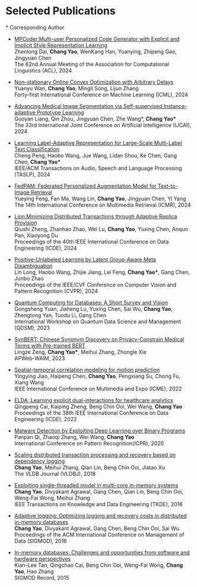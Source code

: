 
# Selected Publications 

\* Corresponding Author

- [MPCoder:Multi-user Personalized Code Generator with Explicit and Implicit Style Representation Learning]()
<br />Zhenlong Dai, **Chang Yao**, WenKang Han, Yuanying, Zhipeng Gao, Jingyuan Chen
<br />The 62nd Annual Meeting of the Association for Computational Linguistics (ACL), 2024

- [Non-stationary Online Convex Optimization with Arbitrary Delays]()
<br />Yuanyu Wan, **Chang Yao**, Mingli Song, Lijun Zhang
<br />Forty-first International Conference on Machine Learning (ICML), 2024

- [Advancing Medical Image Segmentation via Self-supervised Instance-adaptive Prototype Learning]()
<br />Guoyan Liang, Qin Zhou, Jingyuan Chen, Zhe Wang\*, **Chang Yao\***
<br />The 33rd International Joint Conference on Artificial Intelligence (IJCAI), 2024

- [Learning Label-Adaptive Representation for Large-Scale Multi-Label Text Classification]()
<br />Cheng Peng, Haobo Wang, Jue Wang, Lidan Shou, Ke Chen, Gang Chen, **Chang Yao\***
<br />IEEE/ACM Transactions on Audio, Speech and Language Processing (TASLP), 2024

- [FedPAM: Federated Personalized Augmentation Model for Text-to-Image Retrieval]() 
<br />Yueying Feng, Fan Ma, Wang Lin, **Chang Yao**, Jingyuan Chen, Yi Yang
<br />The 14th International Conference on Multimedia Retrieval (ICMR), 2024

- [Lion:Minimizing Distributed Transactions through Adaptive Replica Provision]() 
<br />Qiushi Zheng, Zhanhao Zhao, Wei Lu, **Chang Yao**, Yuxing Chen, Anqun Pan, Xiaoyong Du
<br />Proceedings of the 40th IEEE International Conference on Data Engineering (ICDE), 2024

- [Positive-Unlabeled Learning by Latent Group-Aware Meta Disambiguation]()
<br />Lin Long, Haobo Wang, Zhijie Jiang, Lei Feng, **Chang Yao\***, Gang Chen, Junbo Zhao
<br />Proceedings of the IEEE/CVF Conference on Computer Vision and Pattern Recognition (CVPR), 2024

- [Quantum Computing for Databases: A Short Survey and Vision]()
<br />Gongsheng Yuan, Jiaheng Lu, Yuxing Chen, Sai Wu, **Chang Yao**, Zhengtong Yan, Tuodu Li, Gang Chen
<br />International Workshop on Quantum Data Science and Management (QDSM), 2023

- [SynBERT: Chinese Synonym Discovery on Privacy-Constrain Medical Terms with Pre-trained BERT]()
<br />Lingze Zeng, **Chang Yao\***, Meihui Zhang, Zhongle Xie
<br />APWeb-WAIM, 2023

- [Spatial-temporal correlation modeling for motion prediction]()
<br />Yingying Jiao, Haipeng Chen, **Chang Yao**, Pengxiang Su, Chong Fu, Xiang Wang
<br />IEEE International Conference on Multimedia and Expo (ICME), 2022

- [ELDA: Learning explicit dual-interactions for healthcare analytics]()
<br />Qingpeng Cai, Kaiping Zheng, Beng Chin Ooi, Wei Wang, **Chang Yao**
<br />Proceedings of the 38th IEEE International Conference on Data Engineering (ICDE), 2022

- [Malware Detection by Exploiting Deep Learning over Binary Programs]()
<br />Panpan Qi, Zhaoqi Zhang, Wei Wang, **Chang Yao**
<br />International Conference on Pattern Recognition(ICPR), 2020

- [Scaling distributed transaction processing and recovery based on dependency logging]()
<br /> **Chang Yao**, Meihui Zhang, Qian Lin, Beng Chin Ooi, Jiatao Xu
<br />The VLDB Journal (VLDBJ), 2018

- [Exploiting single-threaded model in multi-core in-memory systems]()
<br /> **Chang Yao**, Divyakant Agrawal, Gang Chen, Qian Lin, Beng Chin Ooi, Weng-Fai Wong, Meihui Zhang
<br />IEEE Transactions on Knowledge and Data Engineering (TKDE), 2016

- [Adaptive logging: Optimizing logging and recovery costs in distributed in-memory databases]()
<br />**Chang Yao**, Divyakant Agrawal, Gang Chen, Beng Chin Ooi, Sai Wu
<br />Proceedings of the ACM International Conference on Management of Data (SIGMOD), 2016

- [In-memory databases: Challenges and opportunities from software and hardware perspectives]()
<br /> Kian-Lee Tan, Qingchao Cai, Beng Chin Ooi, Weng-Fai Wong, **Chang Yao**, Hao Zhang
<br />SIGMOD Record, 2015

